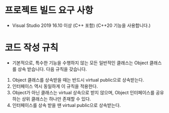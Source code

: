 # 프로젝트 빌드 요구 사항
- Visual Studio 2019 16.10 이상 (C++ 포함) (C++20 기능을 사용합니다.)

# 코드 작성 규칙
- 기본적으로, 특수한 기능을 수행하지 않는 모든 일반적인 클래스는 Object 클래스를 상속 받습니다. 다음 규칙을 갖습니다.
1. Object 클래스를 상속받을 때는 반드시 virtual public으로 상속받는다.
2. 인터페이스 역시 동일하게 이 규칙을 적용한다.
3. Object가 아닌 클래스는 virtual 상속으로 받지 않으며, Object 인터페이스를 공유하는 상위 클래스는 하나만 존재할 수 있다.
4. 인터페이스를 상속 받을 땐 virtual public으로 상속받는다.

